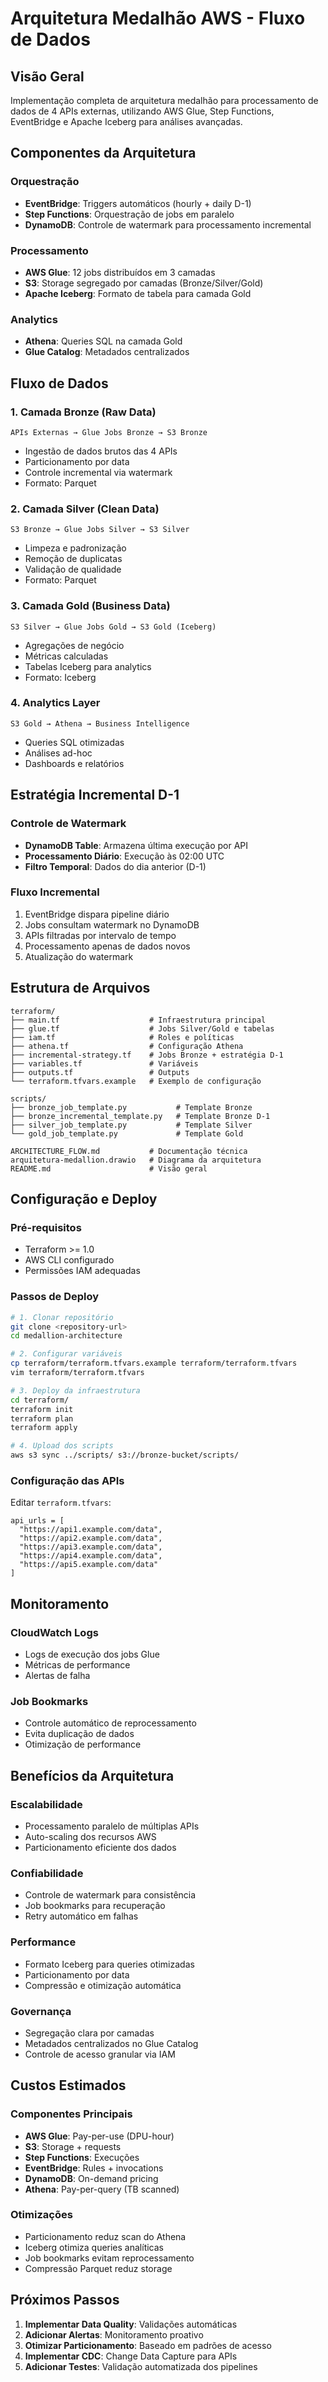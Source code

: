 # Arquitetura Medalhão AWS - Fluxo de Dados

## Visão Geral

Implementação completa de arquitetura medalhão para processamento de dados de 4 APIs externas, utilizando AWS Glue, Step Functions, EventBridge e Apache Iceberg para análises avançadas.

## Componentes da Arquitetura

### Orquestração
- **EventBridge**: Triggers automáticos (hourly + daily D-1)
- **Step Functions**: Orquestração de jobs em paralelo
- **DynamoDB**: Controle de watermark para processamento incremental

### Processamento
- **AWS Glue**: 12 jobs distribuídos em 3 camadas
- **S3**: Storage segregado por camadas (Bronze/Silver/Gold)
- **Apache Iceberg**: Formato de tabela para camada Gold

### Analytics
- **Athena**: Queries SQL na camada Gold
- **Glue Catalog**: Metadados centralizados

## Fluxo de Dados

### 1. Camada Bronze (Raw Data)
```
APIs Externas → Glue Jobs Bronze → S3 Bronze
```
- Ingestão de dados brutos das 4 APIs
- Particionamento por data
- Controle incremental via watermark
- Formato: Parquet

### 2. Camada Silver (Clean Data)
```
S3 Bronze → Glue Jobs Silver → S3 Silver
```
- Limpeza e padronização
- Remoção de duplicatas
- Validação de qualidade
- Formato: Parquet

### 3. Camada Gold (Business Data)
```
S3 Silver → Glue Jobs Gold → S3 Gold (Iceberg)
```
- Agregações de negócio
- Métricas calculadas
- Tabelas Iceberg para analytics
- Formato: Iceberg

### 4. Analytics Layer
```
S3 Gold → Athena → Business Intelligence
```
- Queries SQL otimizadas
- Análises ad-hoc
- Dashboards e relatórios

## Estratégia Incremental D-1

### Controle de Watermark
- **DynamoDB Table**: Armazena última execução por API
- **Processamento Diário**: Execução às 02:00 UTC
- **Filtro Temporal**: Dados do dia anterior (D-1)

### Fluxo Incremental
1. EventBridge dispara pipeline diário
2. Jobs consultam watermark no DynamoDB
3. APIs filtradas por intervalo de tempo
4. Processamento apenas de dados novos
5. Atualização do watermark

## Estrutura de Arquivos

```
terraform/
├── main.tf                    # Infraestrutura principal
├── glue.tf                    # Jobs Silver/Gold e tabelas
├── iam.tf                     # Roles e políticas
├── athena.tf                  # Configuração Athena
├── incremental-strategy.tf    # Jobs Bronze + estratégia D-1
├── variables.tf               # Variáveis
├── outputs.tf                 # Outputs
└── terraform.tfvars.example   # Exemplo de configuração

scripts/
├── bronze_job_template.py           # Template Bronze
├── bronze_incremental_template.py   # Template Bronze D-1
├── silver_job_template.py           # Template Silver
└── gold_job_template.py             # Template Gold

ARCHITECTURE_FLOW.md           # Documentação técnica
arquitetura-medallion.drawio   # Diagrama da arquitetura
README.md                      # Visão geral
```

## Configuração e Deploy

### Pré-requisitos
- Terraform >= 1.0
- AWS CLI configurado
- Permissões IAM adequadas

### Passos de Deploy
```bash
# 1. Clonar repositório
git clone <repository-url>
cd medallion-architecture

# 2. Configurar variáveis
cp terraform/terraform.tfvars.example terraform/terraform.tfvars
vim terraform/terraform.tfvars

# 3. Deploy da infraestrutura
cd terraform/
terraform init
terraform plan
terraform apply

# 4. Upload dos scripts
aws s3 sync ../scripts/ s3://bronze-bucket/scripts/
```

### Configuração das APIs
Editar `terraform.tfvars`:
```hcl
api_urls = [
  "https://api1.example.com/data",
  "https://api2.example.com/data",
  "https://api3.example.com/data",
  "https://api4.example.com/data",
  "https://api5.example.com/data"
]
```

## Monitoramento

### CloudWatch Logs
- Logs de execução dos jobs Glue
- Métricas de performance
- Alertas de falha

### Job Bookmarks
- Controle automático de reprocessamento
- Evita duplicação de dados
- Otimização de performance

## Benefícios da Arquitetura

### Escalabilidade
- Processamento paralelo de múltiplas APIs
- Auto-scaling dos recursos AWS
- Particionamento eficiente dos dados

### Confiabilidade
- Controle de watermark para consistência
- Job bookmarks para recuperação
- Retry automático em falhas

### Performance
- Formato Iceberg para queries otimizadas
- Particionamento por data
- Compressão e otimização automática

### Governança
- Segregação clara por camadas
- Metadados centralizados no Glue Catalog
- Controle de acesso granular via IAM

## Custos Estimados

### Componentes Principais
- **AWS Glue**: Pay-per-use (DPU-hour)
- **S3**: Storage + requests
- **Step Functions**: Execuções
- **EventBridge**: Rules + invocations
- **DynamoDB**: On-demand pricing
- **Athena**: Pay-per-query (TB scanned)

### Otimizações
- Particionamento reduz scan do Athena
- Iceberg otimiza queries analíticas
- Job bookmarks evitam reprocessamento
- Compressão Parquet reduz storage

## Próximos Passos

1. **Implementar Data Quality**: Validações automáticas
2. **Adicionar Alertas**: Monitoramento proativo
3. **Otimizar Particionamento**: Baseado em padrões de acesso
4. **Implementar CDC**: Change Data Capture para APIs
5. **Adicionar Testes**: Validação automatizada dos pipelines